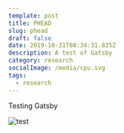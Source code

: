 ```yaml
---
template: post
title: PHEAD
slug: phead
draft: false
date: 2019-10-31T08:34:31.835Z
description: A test of Gatsby
category: research
socialImage: /media/cpu.svg
tags:
  - research
---
```

Testing Gatsby

![test](/media/gutenberg.jpg "test")
